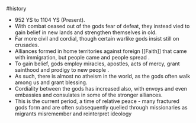 #history 
* 952 YS to 1104 YS (Present).
* With combat ceased out of the gods fear of defeat, they instead vied to gain belief in new lands and strengthen themselves in old.
* Far more civil and cordial, though certain warlike gods insist still on crusades.
* Alliances formed in home territories against foreign [[Faith]] that came with immigration, but people came and people spread .
* To gain belief, gods employ miracles, apostles, acts of mercy, grant sainthood and prodigy to new people .
* As such, there is almost no atheism in the world, as the gods often walk among us and grant blessing.
* Cordiality between the gods has increased also, with envoys and even embassies and consulates in some of the stronger alliances.
* This is the current period, a time of relative peace - many fractured gods form and are often subsequently quelled through missionaries as migrants misremember and reinterpret ideology
